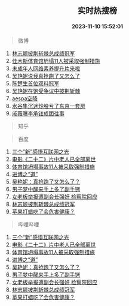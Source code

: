 <div align="center"><h2>实时热搜榜</h2><h4>2023-11-10 15:52:01</h4></div>

> 微博  

1. [林志颖披荆斩棘总成绩冠军](https://s.weibo.com/weibo?q=%23%E6%9E%97%E5%BF%97%E9%A2%96%E6%8A%AB%E8%8D%86%E6%96%A9%E6%A3%98%E6%80%BB%E6%88%90%E7%BB%A9%E5%86%A0%E5%86%9B%23&t=31&band_rank=1&Refer=top)<br />
2. [佳木斯体育馆坍塌11人被采取强制措施](https://s.weibo.com/weibo?q=%23%E4%BD%B3%E6%9C%A8%E6%96%AF%E4%BD%93%E8%82%B2%E9%A6%86%E5%9D%8D%E5%A1%8C11%E4%BA%BA%E8%A2%AB%E9%87%87%E5%8F%96%E5%BC%BA%E5%88%B6%E6%8E%AA%E6%96%BD%23&t=31&band_rank=2&Refer=top)<br />
3. [未成年人网络素养提升片来啦](https://s.weibo.com/weibo?q=%23%E6%9C%AA%E6%88%90%E5%B9%B4%E4%BA%BA%E7%BD%91%E7%BB%9C%E7%B4%A0%E5%85%BB%E6%8F%90%E5%8D%87%E7%89%87%E6%9D%A5%E5%95%A6%23&t=31&band_rank=3&Refer=top)<br />
4. [吴艳妮说我真抢跑了又怎么了](https://s.weibo.com/weibo?q=%23%E5%90%B4%E8%89%B3%E5%A6%AE%E8%AF%B4%E6%88%91%E7%9C%9F%E6%8A%A2%E8%B7%91%E4%BA%86%E5%8F%88%E6%80%8E%E4%B9%88%E4%BA%86%23&t=31&band_rank=4&Refer=top)<br />
5. [陈楚生首位双料冠军](https://s.weibo.com/weibo?q=%23%E9%99%88%E6%A5%9A%E7%94%9F%E9%A6%96%E4%BD%8D%E5%8F%8C%E6%96%99%E5%86%A0%E5%86%9B%23&t=31&band_rank=5&Refer=top)<br />
6. [吴艳妮在饱受争议中披荆斩棘](https://s.weibo.com/weibo?q=%23%E5%90%B4%E8%89%B3%E5%A6%AE%E5%9C%A8%E9%A5%B1%E5%8F%97%E4%BA%89%E8%AE%AE%E4%B8%AD%E6%8A%AB%E8%8D%86%E6%96%A9%E6%A3%98%23&t=31&band_rank=6&Refer=top)<br />
7. [aespa空降](https://s.weibo.com/weibo?q=aespa%E7%A9%BA%E9%99%8D&t=31&band_rank=7&Refer=top)<br />
8. [水谷隼沉迷炒股亏了东京一套房](https://s.weibo.com/weibo?q=%23%E6%B0%B4%E8%B0%B7%E9%9A%BC%E6%B2%89%E8%BF%B7%E7%82%92%E8%82%A1%E4%BA%8F%E4%BA%86%E4%B8%9C%E4%BA%AC%E4%B8%80%E5%A5%97%E6%88%BF%23&t=31&band_rank=8&Refer=top)<br />
9. [戚薇曝李承铉成团往事](https://s.weibo.com/weibo?q=%23%E6%88%9A%E8%96%87%E6%9B%9D%E6%9D%8E%E6%89%BF%E9%93%89%E6%88%90%E5%9B%A2%E5%BE%80%E4%BA%8B%23&t=31&band_rank=9&Refer=top)<br />

> 知乎  


> 百度  

1. [三个“新”感悟互联网之光](https://www.baidu.com/s?wd=%E4%B8%89%E4%B8%AA%E2%80%9C%E6%96%B0%E2%80%9D%E6%84%9F%E6%82%9F%E4%BA%92%E8%81%94%E7%BD%91%E4%B9%8B%E5%85%89&sa=fyb_news&rsv_dl=fyb_news)<br />
2. [电影《二十二》片中老人已全部离世](https://www.baidu.com/s?wd=%E7%94%B5%E5%BD%B1%E3%80%8A%E4%BA%8C%E5%8D%81%E4%BA%8C%E3%80%8B%E7%89%87%E4%B8%AD%E8%80%81%E4%BA%BA%E5%B7%B2%E5%85%A8%E9%83%A8%E7%A6%BB%E4%B8%96&sa=fyb_news&rsv_dl=fyb_news)<br />
3. [体育馆坍塌事故11人被采取强制措施](https://www.baidu.com/s?wd=%E4%BD%93%E8%82%B2%E9%A6%86%E5%9D%8D%E5%A1%8C%E4%BA%8B%E6%95%8511%E4%BA%BA%E8%A2%AB%E9%87%87%E5%8F%96%E5%BC%BA%E5%88%B6%E6%8E%AA%E6%96%BD&sa=fyb_news&rsv_dl=fyb_news)<br />
4. [进博之“道”](https://www.baidu.com/s?wd=%E8%BF%9B%E5%8D%9A%E4%B9%8B%E2%80%9C%E9%81%93%E2%80%9D&sa=fyb_news&rsv_dl=fyb_news)<br />
5. [吴艳妮：真抢跑了又怎么了？](https://www.baidu.com/s?wd=%E5%90%B4%E8%89%B3%E5%A6%AE%EF%BC%9A%E7%9C%9F%E6%8A%A2%E8%B7%91%E4%BA%86%E5%8F%88%E6%80%8E%E4%B9%88%E4%BA%86%EF%BC%9F&sa=fyb_news&rsv_dl=fyb_news)<br />
6. [男子梦中醒来手上多了副手铐](https://www.baidu.com/s?wd=%E7%94%B7%E5%AD%90%E6%A2%A6%E4%B8%AD%E9%86%92%E6%9D%A5%E6%89%8B%E4%B8%8A%E5%A4%9A%E4%BA%86%E5%89%AF%E6%89%8B%E9%93%90&sa=fyb_news&rsv_dl=fyb_news)<br />
7. [女老板举报遭副会长强奸 检察院回应](https://www.baidu.com/s?wd=%E5%A5%B3%E8%80%81%E6%9D%BF%E4%B8%BE%E6%8A%A5%E9%81%AD%E5%89%AF%E4%BC%9A%E9%95%BF%E5%BC%BA%E5%A5%B8+%E6%A3%80%E5%AF%9F%E9%99%A2%E5%9B%9E%E5%BA%94&sa=fyb_news&rsv_dl=fyb_news)<br />
8. [林志颖披荆斩棘总成绩冠军](https://www.baidu.com/s?wd=%E6%9E%97%E5%BF%97%E9%A2%96%E6%8A%AB%E8%8D%86%E6%96%A9%E6%A3%98%E6%80%BB%E6%88%90%E7%BB%A9%E5%86%A0%E5%86%9B&sa=fyb_news&rsv_dl=fyb_news)<br />
9. [苹果打蜡吃了会危害健康？](https://www.baidu.com/s?wd=%E8%8B%B9%E6%9E%9C%E6%89%93%E8%9C%A1%E5%90%83%E4%BA%86%E4%BC%9A%E5%8D%B1%E5%AE%B3%E5%81%A5%E5%BA%B7%EF%BC%9F&sa=fyb_news&rsv_dl=fyb_news)<br />

> 哔哩哔哩  

1. [三个“新”感悟互联网之光](https://www.baidu.com/s?wd=%E4%B8%89%E4%B8%AA%E2%80%9C%E6%96%B0%E2%80%9D%E6%84%9F%E6%82%9F%E4%BA%92%E8%81%94%E7%BD%91%E4%B9%8B%E5%85%89&sa=fyb_news&rsv_dl=fyb_news)<br />
2. [电影《二十二》片中老人已全部离世](https://www.baidu.com/s?wd=%E7%94%B5%E5%BD%B1%E3%80%8A%E4%BA%8C%E5%8D%81%E4%BA%8C%E3%80%8B%E7%89%87%E4%B8%AD%E8%80%81%E4%BA%BA%E5%B7%B2%E5%85%A8%E9%83%A8%E7%A6%BB%E4%B8%96&sa=fyb_news&rsv_dl=fyb_news)<br />
3. [体育馆坍塌事故11人被采取强制措施](https://www.baidu.com/s?wd=%E4%BD%93%E8%82%B2%E9%A6%86%E5%9D%8D%E5%A1%8C%E4%BA%8B%E6%95%8511%E4%BA%BA%E8%A2%AB%E9%87%87%E5%8F%96%E5%BC%BA%E5%88%B6%E6%8E%AA%E6%96%BD&sa=fyb_news&rsv_dl=fyb_news)<br />
4. [进博之“道”](https://www.baidu.com/s?wd=%E8%BF%9B%E5%8D%9A%E4%B9%8B%E2%80%9C%E9%81%93%E2%80%9D&sa=fyb_news&rsv_dl=fyb_news)<br />
5. [吴艳妮：真抢跑了又怎么了？](https://www.baidu.com/s?wd=%E5%90%B4%E8%89%B3%E5%A6%AE%EF%BC%9A%E7%9C%9F%E6%8A%A2%E8%B7%91%E4%BA%86%E5%8F%88%E6%80%8E%E4%B9%88%E4%BA%86%EF%BC%9F&sa=fyb_news&rsv_dl=fyb_news)<br />
6. [男子梦中醒来手上多了副手铐](https://www.baidu.com/s?wd=%E7%94%B7%E5%AD%90%E6%A2%A6%E4%B8%AD%E9%86%92%E6%9D%A5%E6%89%8B%E4%B8%8A%E5%A4%9A%E4%BA%86%E5%89%AF%E6%89%8B%E9%93%90&sa=fyb_news&rsv_dl=fyb_news)<br />
7. [女老板举报遭副会长强奸 检察院回应](https://www.baidu.com/s?wd=%E5%A5%B3%E8%80%81%E6%9D%BF%E4%B8%BE%E6%8A%A5%E9%81%AD%E5%89%AF%E4%BC%9A%E9%95%BF%E5%BC%BA%E5%A5%B8+%E6%A3%80%E5%AF%9F%E9%99%A2%E5%9B%9E%E5%BA%94&sa=fyb_news&rsv_dl=fyb_news)<br />
8. [林志颖披荆斩棘总成绩冠军](https://www.baidu.com/s?wd=%E6%9E%97%E5%BF%97%E9%A2%96%E6%8A%AB%E8%8D%86%E6%96%A9%E6%A3%98%E6%80%BB%E6%88%90%E7%BB%A9%E5%86%A0%E5%86%9B&sa=fyb_news&rsv_dl=fyb_news)<br />
9. [苹果打蜡吃了会危害健康？](https://www.baidu.com/s?wd=%E8%8B%B9%E6%9E%9C%E6%89%93%E8%9C%A1%E5%90%83%E4%BA%86%E4%BC%9A%E5%8D%B1%E5%AE%B3%E5%81%A5%E5%BA%B7%EF%BC%9F&sa=fyb_news&rsv_dl=fyb_news)<br />
